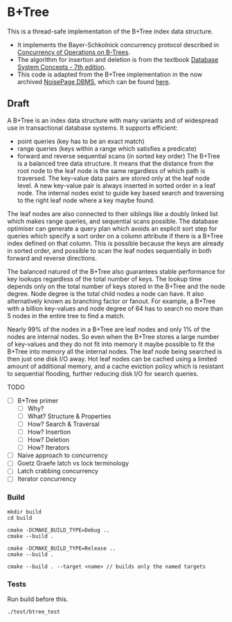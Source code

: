 # B+Tree

This is a thread-safe implementation of the B+Tree index data structure.

- It implements the Bayer-Schkolnick concurrency protocol described
  in [Concurrency of Operations on B-Trees](https://pages.cs.wisc.edu/~david/courses/cs758/Fall2007/papers/Concurrency%20of%20Operations.pdf).
- The algorithm for insertion and deletion is from the
  textbook [Database System Concepts - 7th edition](https://db-book.com/).
- This code is adapted from the B+Tree implementation in the now
  archived [NoisePage DBMS](https://db.cs.cmu.edu/projects/noisepage/),
  which can be
  found [here](https://github.com/cmu-db/noisepage/blob/master/src/include/storage/index/bplustree.h).

## Draft
A B+Tree is an index data structure with many variants and of widespread
use in transactional database systems. It supports efficient:

- point queries (key has to be an exact match)
- range queries (keys within a range which satisfies a predicate)
- forward and reverse sequential scans (in sorted key order)
  The B+Tree is a balanced tree data structure. It means that the
  distance from the root node to the leaf node is the same regardless of
  which path is traversed. The key-value data pairs are stored only at
  the leaf node level. A new key-value pair is always inserted in sorted
  order in a leaf node. The internal nodes exist to guide key based
  search and traversing to the right leaf node where a key maybe found.

The leaf nodes are also connected to their siblings like a doubly linked
list which makes range queries, and sequential scans possible. The
database optimiser can generate a query plan which avoids an explicit
sort step for queries which specify a sort order on a column attribute
if there is a B+Tree index defined on that column. This is possible
because the keys are already in sorted order, and possible to scan the
leaf nodes sequentially in both forward and reverse directions.

The balanced natured of the B+Tree also guarantees stable performance
for key lookups regardless of the total number of keys. The lookup time
depends only on the total number of keys stored in the B+Tree and the
node degree. Node degree is the total child nodes a node can have. It
also alternatively known as branching factor or fanout. For example, a
B+Tree with a billion key-values and node degree of 64 has to search no
more than 5 nodes in the entire tree to find a match.

Nearly 99% of the nodes in a B+Tree are leaf nodes and only 1% of the
nodes are internal nodes. So even when the B+Tree stores a large number
of key-values and they do not fit into memory it maybe possible to fit
the B+Tree into memory all the internal nodes. The leaf node being
searched is then just one disk I/O away. Hot leaf nodes can be cached
using a limited amount of additional memory, and a cache eviction policy
which is resistant to sequential flooding, further reducing disk I/O for
search queries.

TODO

- [ ] B+Tree primer
    - [ ] Why?
    - [ ] What? Structure & Properties
    - [ ] How? Search & Traversal
    - [ ] How? Insertion
    - [ ] How? Deletion
    - [ ] How? Iterators
- [ ] Naive approach to concurrency
- [ ] Goetz Graefe latch vs lock terminology
- [ ] Latch crabbing concurrency
- [ ] Iterator concurrency

### Build

```
mkdir build
cd build

cmake -DCMAKE_BUILD_TYPE=Debug ..
cmake --build .

cmake -DCMAKE_BUILD_TYPE=Release ..
cmake --build .

cmake --build . --target <name> // builds only the named targets
```

### Tests
Run build before this.

```
./test/btree_test
```